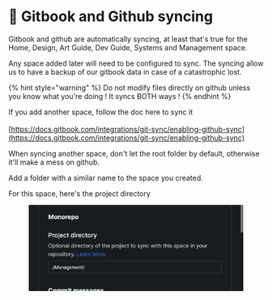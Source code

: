 # 🔗 Gitbook and Github syncing

Gitbook and github are automatically syncing, at least that's true for the Home, Design, Art Guide, Dev Guide, Systems and Management space.&#x20;

Any space added later will need to be configured to sync. The syncing allow us to have a backup of our gitbook data in case of a catastrophic lost.

{% hint style="warning" %}
Do not modify files directly on github unless you know what you're doing ! It syncs BOTH ways !&#x20;
{% endhint %}

If you add another space, follow the doc here to sync it \
\
[https://docs.gitbook.com/integrations/git-sync/enabling-github-sync](https://docs.gitbook.com/integrations/git-sync/enabling-github-sync)

When syncing another space, don't let the root folder by default, otherwise it'll make a mess on github.&#x20;

Add a folder with a similar name to the space you created.

For this space, here's the project directory

<figure><img src=".gitbook/assets/image.png" alt=""><figcaption></figcaption></figure>
